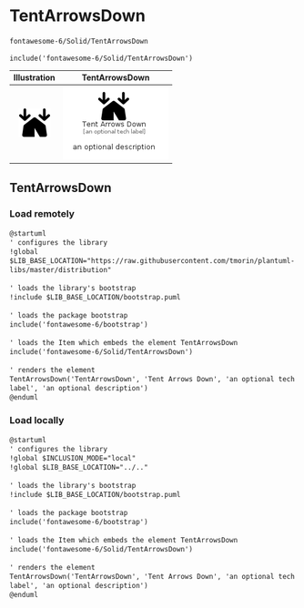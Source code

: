 # TentArrowsDown


```text
fontawesome-6/Solid/TentArrowsDown
```

```text
include('fontawesome-6/Solid/TentArrowsDown')
```



| Illustration | TentArrowsDown |
| :---: | :---: |
| ![illustration for Illustration](../../fontawesome-6/Solid/TentArrowsDown.png) | ![illustration for TentArrowsDown](../../fontawesome-6/Solid/TentArrowsDown.Local.png) |




## TentArrowsDown

### Load remotely
```plantuml
@startuml
' configures the library
!global $LIB_BASE_LOCATION="https://raw.githubusercontent.com/tmorin/plantuml-libs/master/distribution"

' loads the library's bootstrap
!include $LIB_BASE_LOCATION/bootstrap.puml

' loads the package bootstrap
include('fontawesome-6/bootstrap')

' loads the Item which embeds the element TentArrowsDown
include('fontawesome-6/Solid/TentArrowsDown')

' renders the element
TentArrowsDown('TentArrowsDown', 'Tent Arrows Down', 'an optional tech label', 'an optional description')
@enduml
```

### Load locally
```plantuml
@startuml
' configures the library
!global $INCLUSION_MODE="local"
!global $LIB_BASE_LOCATION="../.."

' loads the library's bootstrap
!include $LIB_BASE_LOCATION/bootstrap.puml

' loads the package bootstrap
include('fontawesome-6/bootstrap')

' loads the Item which embeds the element TentArrowsDown
include('fontawesome-6/Solid/TentArrowsDown')

' renders the element
TentArrowsDown('TentArrowsDown', 'Tent Arrows Down', 'an optional tech label', 'an optional description')
@enduml
```

